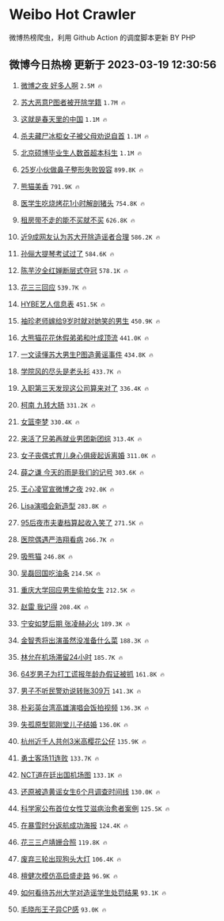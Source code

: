# Weibo Hot Crawler 



微博热榜爬虫，利用 Github Action 的调度脚本更新 BY PHP 


## 微博今日热榜 更新于 2023-03-19 12:30:56 
1. [微博之夜 好多人啊](https://s.weibo.com/weibo?q=%23%E5%BE%AE%E5%8D%9A%E4%B9%8B%E5%A4%9C%20%E5%A5%BD%E5%A4%9A%E4%BA%BA%E5%95%8A%23&t=31&band_rank=1&Refer=top) `2.5M 🔥` 

1. [苏大恶意P图者被开除学籍](https://s.weibo.com/weibo?q=%23%E8%8B%8F%E5%A4%A7%E6%81%B6%E6%84%8FP%E5%9B%BE%E8%80%85%E8%A2%AB%E5%BC%80%E9%99%A4%E5%AD%A6%E7%B1%8D%23&t=31&band_rank=2&Refer=top) `1.7M 🔥` 

1. [这就是春天里的中国](https://s.weibo.com/weibo?q=%23%E8%BF%99%E5%B0%B1%E6%98%AF%E6%98%A5%E5%A4%A9%E9%87%8C%E7%9A%84%E4%B8%AD%E5%9B%BD%23&t=31&band_rank=3&Refer=top) `1.1M 🔥` 

1. [杀夫藏尸冰柜女子被父母劝说自首](https://s.weibo.com/weibo?q=%23%E6%9D%80%E5%A4%AB%E8%97%8F%E5%B0%B8%E5%86%B0%E6%9F%9C%E5%A5%B3%E5%AD%90%E8%A2%AB%E7%88%B6%E6%AF%8D%E5%8A%9D%E8%AF%B4%E8%87%AA%E9%A6%96%23&t=31&band_rank=4&Refer=top) `1.1M 🔥` 

1. [北京硕博毕业生人数首超本科生](https://s.weibo.com/weibo?q=%23%E5%8C%97%E4%BA%AC%E7%A1%95%E5%8D%9A%E6%AF%95%E4%B8%9A%E7%94%9F%E4%BA%BA%E6%95%B0%E9%A6%96%E8%B6%85%E6%9C%AC%E7%A7%91%E7%94%9F%23&t=31&band_rank=5&Refer=top) `1.1M 🔥` 

1. [25岁小伙做鼻子整形失败毁容](https://s.weibo.com/weibo?q=%2325%E5%B2%81%E5%B0%8F%E4%BC%99%E5%81%9A%E9%BC%BB%E5%AD%90%E6%95%B4%E5%BD%A2%E5%A4%B1%E8%B4%A5%E6%AF%81%E5%AE%B9%23&t=31&band_rank=6&Refer=top) `899.8K 🔥` 

1. [熊猫美香](https://s.weibo.com/weibo?q=%E7%86%8A%E7%8C%AB%E7%BE%8E%E9%A6%99&t=31&band_rank=7&Refer=top) `791.9K 🔥` 

1. [医学生吃烧烤花1小时解剖猪头](https://s.weibo.com/weibo?q=%23%E5%8C%BB%E5%AD%A6%E7%94%9F%E5%90%83%E7%83%A7%E7%83%A4%E8%8A%B11%E5%B0%8F%E6%97%B6%E8%A7%A3%E5%89%96%E7%8C%AA%E5%A4%B4%23&t=31&band_rank=8&Refer=top) `754.8K 🔥` 

1. [租房带不走的能不买就不买](https://s.weibo.com/weibo?q=%23%E7%A7%9F%E6%88%BF%E5%B8%A6%E4%B8%8D%E8%B5%B0%E7%9A%84%E8%83%BD%E4%B8%8D%E4%B9%B0%E5%B0%B1%E4%B8%8D%E4%B9%B0%23&t=31&band_rank=9&Refer=top) `626.8K 🔥` 

1. [近9成网友认为苏大开除造谣者合理](https://s.weibo.com/weibo?q=%23%E8%BF%919%E6%88%90%E7%BD%91%E5%8F%8B%E8%AE%A4%E4%B8%BA%E8%8B%8F%E5%A4%A7%E5%BC%80%E9%99%A4%E9%80%A0%E8%B0%A3%E8%80%85%E5%90%88%E7%90%86%23&t=31&band_rank=10&Refer=top) `586.2K 🔥` 

1. [孙俪大提琴考试过了](https://s.weibo.com/weibo?q=%23%E5%AD%99%E4%BF%AA%E5%A4%A7%E6%8F%90%E7%90%B4%E8%80%83%E8%AF%95%E8%BF%87%E4%BA%86%23&t=31&band_rank=11&Refer=top) `584.6K 🔥` 

1. [陈芋汐全红婵断层式夺冠](https://s.weibo.com/weibo?q=%23%E9%99%88%E8%8A%8B%E6%B1%90%E5%85%A8%E7%BA%A2%E5%A9%B5%E6%96%AD%E5%B1%82%E5%BC%8F%E5%A4%BA%E5%86%A0%23&t=31&band_rank=12&Refer=top) `578.1K 🔥` 

1. [花三三回应](https://s.weibo.com/weibo?q=%23%E8%8A%B1%E4%B8%89%E4%B8%89%E5%9B%9E%E5%BA%94%23&t=31&band_rank=13&Refer=top) `539.7K 🔥` 

1. [HYBE艺人信息表](https://s.weibo.com/weibo?q=%23HYBE%E8%89%BA%E4%BA%BA%E4%BF%A1%E6%81%AF%E8%A1%A8%23&t=31&band_rank=14&Refer=top) `451.5K 🔥` 

1. [袖珍老师嫁给9岁时就对她笑的男生](https://s.weibo.com/weibo?q=%23%E8%A2%96%E7%8F%8D%E8%80%81%E5%B8%88%E5%AB%81%E7%BB%999%E5%B2%81%E6%97%B6%E5%B0%B1%E5%AF%B9%E5%A5%B9%E7%AC%91%E7%9A%84%E7%94%B7%E7%94%9F%23&t=31&band_rank=15&Refer=top) `450.9K 🔥` 

1. [大熊猫花花休假弟弟和叶成顶流](https://s.weibo.com/weibo?q=%23%E5%A4%A7%E7%86%8A%E7%8C%AB%E8%8A%B1%E8%8A%B1%E4%BC%91%E5%81%87%E5%BC%9F%E5%BC%9F%E5%92%8C%E5%8F%B6%E6%88%90%E9%A1%B6%E6%B5%81%23&t=31&band_rank=16&Refer=top) `441.0K 🔥` 

1. [一文读懂苏大男生P图造黄谣事件](https://s.weibo.com/weibo?q=%23%E4%B8%80%E6%96%87%E8%AF%BB%E6%87%82%E8%8B%8F%E5%A4%A7%E7%94%B7%E7%94%9FP%E5%9B%BE%E9%80%A0%E9%BB%84%E8%B0%A3%E4%BA%8B%E4%BB%B6%23&t=31&band_rank=17&Refer=top) `434.8K 🔥` 

1. [学院风的尽头是老头衫](https://s.weibo.com/weibo?q=%23%E5%AD%A6%E9%99%A2%E9%A3%8E%E7%9A%84%E5%B0%BD%E5%A4%B4%E6%98%AF%E8%80%81%E5%A4%B4%E8%A1%AB%23&t=31&band_rank=18&Refer=top) `433.7K 🔥` 

1. [入职第三天发现这公司算来对了](https://s.weibo.com/weibo?q=%23%E5%85%A5%E8%81%8C%E7%AC%AC%E4%B8%89%E5%A4%A9%E5%8F%91%E7%8E%B0%E8%BF%99%E5%85%AC%E5%8F%B8%E7%AE%97%E6%9D%A5%E5%AF%B9%E4%BA%86%23&t=31&band_rank=19&Refer=top) `336.4K 🔥` 

1. [柯南 九转大肠](https://s.weibo.com/weibo?q=%E6%9F%AF%E5%8D%97%20%E4%B9%9D%E8%BD%AC%E5%A4%A7%E8%82%A0&t=31&band_rank=20&Refer=top) `331.2K 🔥` 

1. [女篮李梦](https://s.weibo.com/weibo?q=%E5%A5%B3%E7%AF%AE%E6%9D%8E%E6%A2%A6&t=31&band_rank=21&Refer=top) `330.4K 🔥` 

1. [来活了兄弟再就业男团新团综](https://s.weibo.com/weibo?q=%23%E6%9D%A5%E6%B4%BB%E4%BA%86%E5%85%84%E5%BC%9F%E5%86%8D%E5%B0%B1%E4%B8%9A%E7%94%B7%E5%9B%A2%E6%96%B0%E5%9B%A2%E7%BB%BC%23&t=31&band_rank=22&Refer=top) `313.4K 🔥` 

1. [女子丧偶式育儿身心俱疲起诉离婚](https://s.weibo.com/weibo?q=%23%E5%A5%B3%E5%AD%90%E4%B8%A7%E5%81%B6%E5%BC%8F%E8%82%B2%E5%84%BF%E8%BA%AB%E5%BF%83%E4%BF%B1%E7%96%B2%E8%B5%B7%E8%AF%89%E7%A6%BB%E5%A9%9A%23&t=31&band_rank=23&Refer=top) `311.0K 🔥` 

1. [薛之谦 今天的雨是我们的记号](https://s.weibo.com/weibo?q=%E8%96%9B%E4%B9%8B%E8%B0%A6%20%E4%BB%8A%E5%A4%A9%E7%9A%84%E9%9B%A8%E6%98%AF%E6%88%91%E4%BB%AC%E7%9A%84%E8%AE%B0%E5%8F%B7&t=31&band_rank=24&Refer=top) `303.6K 🔥` 

1. [王心凌官宣微博之夜](https://s.weibo.com/weibo?q=%23%E7%8E%8B%E5%BF%83%E5%87%8C%E5%AE%98%E5%AE%A3%E5%BE%AE%E5%8D%9A%E4%B9%8B%E5%A4%9C%23&t=31&band_rank=25&Refer=top) `292.0K 🔥` 

1. [Lisa演唱会新造型](https://s.weibo.com/weibo?q=%23Lisa%E6%BC%94%E5%94%B1%E4%BC%9A%E6%96%B0%E9%80%A0%E5%9E%8B%23&t=31&band_rank=26&Refer=top) `283.8K 🔥` 

1. [95后夜市夫妻档算起收入笑了](https://s.weibo.com/weibo?q=%2395%E5%90%8E%E5%A4%9C%E5%B8%82%E5%A4%AB%E5%A6%BB%E6%A1%A3%E7%AE%97%E8%B5%B7%E6%94%B6%E5%85%A5%E7%AC%91%E4%BA%86%23&t=31&band_rank=27&Refer=top) `271.5K 🔥` 

1. [医院偶遇严浩翔看病](https://s.weibo.com/weibo?q=%23%E5%8C%BB%E9%99%A2%E5%81%B6%E9%81%87%E4%B8%A5%E6%B5%A9%E7%BF%94%E7%9C%8B%E7%97%85%23&t=31&band_rank=28&Refer=top) `266.7K 🔥` 

1. [吸熊猫](https://s.weibo.com/weibo?q=%E5%90%B8%E7%86%8A%E7%8C%AB&t=31&band_rank=29&Refer=top) `246.8K 🔥` 

1. [吴磊回国吃油条](https://s.weibo.com/weibo?q=%23%E5%90%B4%E7%A3%8A%E5%9B%9E%E5%9B%BD%E5%90%83%E6%B2%B9%E6%9D%A1%23&t=31&band_rank=30&Refer=top) `214.5K 🔥` 

1. [重庆大学回应男生偷拍女生](https://s.weibo.com/weibo?q=%23%E9%87%8D%E5%BA%86%E5%A4%A7%E5%AD%A6%E5%9B%9E%E5%BA%94%E7%94%B7%E7%94%9F%E5%81%B7%E6%8B%8D%E5%A5%B3%E7%94%9F%23&t=31&band_rank=31&Refer=top) `212.5K 🔥` 

1. [赵雷 我记得](https://s.weibo.com/weibo?q=%E8%B5%B5%E9%9B%B7%20%E6%88%91%E8%AE%B0%E5%BE%97&t=31&band_rank=32&Refer=top) `208.4K 🔥` 

1. [宁安如梦后期 张凌赫必火](https://s.weibo.com/weibo?q=%E5%AE%81%E5%AE%89%E5%A6%82%E6%A2%A6%E5%90%8E%E6%9C%9F%20%E5%BC%A0%E5%87%8C%E8%B5%AB%E5%BF%85%E7%81%AB&t=31&band_rank=33&Refer=top) `189.3K 🔥` 

1. [金智秀将出演虽然没准备什么菜](https://s.weibo.com/weibo?q=%23%E9%87%91%E6%99%BA%E7%A7%80%E5%B0%86%E5%87%BA%E6%BC%94%E8%99%BD%E7%84%B6%E6%B2%A1%E5%87%86%E5%A4%87%E4%BB%80%E4%B9%88%E8%8F%9C%23&t=31&band_rank=34&Refer=top) `188.3K 🔥` 

1. [林允在机场滞留24小时](https://s.weibo.com/weibo?q=%23%E6%9E%97%E5%85%81%E5%9C%A8%E6%9C%BA%E5%9C%BA%E6%BB%9E%E7%95%9924%E5%B0%8F%E6%97%B6%23&t=31&band_rank=35&Refer=top) `185.7K 🔥` 

1. [64岁男子为打工谎报年龄办假证被抓](https://s.weibo.com/weibo?q=%2364%E5%B2%81%E7%94%B7%E5%AD%90%E4%B8%BA%E6%89%93%E5%B7%A5%E8%B0%8E%E6%8A%A5%E5%B9%B4%E9%BE%84%E5%8A%9E%E5%81%87%E8%AF%81%E8%A2%AB%E6%8A%93%23&t=31&band_rank=36&Refer=top) `161.8K 🔥` 

1. [男子不听民警劝说转账309万](https://s.weibo.com/weibo?q=%23%E7%94%B7%E5%AD%90%E4%B8%8D%E5%90%AC%E6%B0%91%E8%AD%A6%E5%8A%9D%E8%AF%B4%E8%BD%AC%E8%B4%A6309%E4%B8%87%23&t=31&band_rank=37&Refer=top) `141.3K 🔥` 

1. [朴彩英台湾高雄演唱会饭拍视频](https://s.weibo.com/weibo?q=%23%E6%9C%B4%E5%BD%A9%E8%8B%B1%E5%8F%B0%E6%B9%BE%E9%AB%98%E9%9B%84%E6%BC%94%E5%94%B1%E4%BC%9A%E9%A5%AD%E6%8B%8D%E8%A7%86%E9%A2%91%23&t=31&band_rank=38&Refer=top) `136.3K 🔥` 

1. [失孤原型郭刚堂儿子结婚](https://s.weibo.com/weibo?q=%23%E5%A4%B1%E5%AD%A4%E5%8E%9F%E5%9E%8B%E9%83%AD%E5%88%9A%E5%A0%82%E5%84%BF%E5%AD%90%E7%BB%93%E5%A9%9A%23&t=31&band_rank=39&Refer=top) `136.0K 🔥` 

1. [杭州近千人共创3米高樱花公仔](https://s.weibo.com/weibo?q=%23%E6%9D%AD%E5%B7%9E%E8%BF%91%E5%8D%83%E4%BA%BA%E5%85%B1%E5%88%9B3%E7%B1%B3%E9%AB%98%E6%A8%B1%E8%8A%B1%E5%85%AC%E4%BB%94%23&t=31&band_rank=40&Refer=top) `135.9K 🔥` 

1. [勇士客场11连败](https://s.weibo.com/weibo?q=%23%E5%8B%87%E5%A3%AB%E5%AE%A2%E5%9C%BA11%E8%BF%9E%E8%B4%A5%23&t=31&band_rank=41&Refer=top) `133.7K 🔥` 

1. [NCT道在廷出国机场图](https://s.weibo.com/weibo?q=%23NCT%E9%81%93%E5%9C%A8%E5%BB%B7%E5%87%BA%E5%9B%BD%E6%9C%BA%E5%9C%BA%E5%9B%BE%23&t=31&band_rank=42&Refer=top) `133.1K 🔥` 

1. [还原被造黄谣女生6个月调查时间线](https://s.weibo.com/weibo?q=%23%E8%BF%98%E5%8E%9F%E8%A2%AB%E9%80%A0%E9%BB%84%E8%B0%A3%E5%A5%B3%E7%94%9F6%E4%B8%AA%E6%9C%88%E8%B0%83%E6%9F%A5%E6%97%B6%E9%97%B4%E7%BA%BF%23&t=31&band_rank=43&Refer=top) `130.0K 🔥` 

1. [科学家公布首位女性艾滋病治愈者案例](https://s.weibo.com/weibo?q=%23%E7%A7%91%E5%AD%A6%E5%AE%B6%E5%85%AC%E5%B8%83%E9%A6%96%E4%BD%8D%E5%A5%B3%E6%80%A7%E8%89%BE%E6%BB%8B%E7%97%85%E6%B2%BB%E6%84%88%E8%80%85%E6%A1%88%E4%BE%8B%23&t=31&band_rank=44&Refer=top) `125.5K 🔥` 

1. [在暴雪时分返航成功海报](https://s.weibo.com/weibo?q=%23%E5%9C%A8%E6%9A%B4%E9%9B%AA%E6%97%B6%E5%88%86%E8%BF%94%E8%88%AA%E6%88%90%E5%8A%9F%E6%B5%B7%E6%8A%A5%23&t=31&band_rank=45&Refer=top) `124.4K 🔥` 

1. [花三三卢靖姗合照](https://s.weibo.com/weibo?q=%23%E8%8A%B1%E4%B8%89%E4%B8%89%E5%8D%A2%E9%9D%96%E5%A7%97%E5%90%88%E7%85%A7%23&t=31&band_rank=46&Refer=top) `119.8K 🔥` 

1. [废弃三轮出现狗头大灯](https://s.weibo.com/weibo?q=%23%E5%BA%9F%E5%BC%83%E4%B8%89%E8%BD%AE%E5%87%BA%E7%8E%B0%E7%8B%97%E5%A4%B4%E5%A4%A7%E7%81%AF%23&t=31&band_rank=47&Refer=top) `106.4K 🔥` 

1. [檀健次模仿高启盛走路](https://s.weibo.com/weibo?q=%23%E6%AA%80%E5%81%A5%E6%AC%A1%E6%A8%A1%E4%BB%BF%E9%AB%98%E5%90%AF%E7%9B%9B%E8%B5%B0%E8%B7%AF%23&t=31&band_rank=48&Refer=top) `96.9K 🔥` 

1. [如何看待苏州大学对造谣学生处罚结果](https://s.weibo.com/weibo?q=%23%E5%A6%82%E4%BD%95%E7%9C%8B%E5%BE%85%E8%8B%8F%E5%B7%9E%E5%A4%A7%E5%AD%A6%E5%AF%B9%E9%80%A0%E8%B0%A3%E5%AD%A6%E7%94%9F%E5%A4%84%E7%BD%9A%E7%BB%93%E6%9E%9C%23&t=31&band_rank=49&Refer=top) `93.1K 🔥` 

1. [毛晓彤王子异CP感](https://s.weibo.com/weibo?q=%23%E6%AF%9B%E6%99%93%E5%BD%A4%E7%8E%8B%E5%AD%90%E5%BC%82CP%E6%84%9F%23&t=31&band_rank=50&Refer=top) `93.0K 🔥` 

